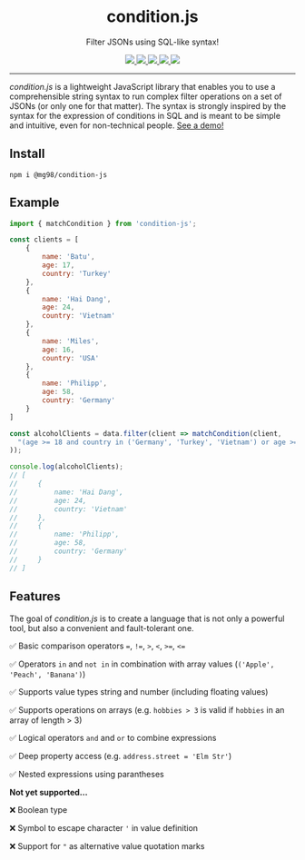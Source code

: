<h1 align="center">condition.js</h1>
<p align="center">
    Filter JSONs using SQL-like syntax!
</p>

<p align="center">
  <a href="https://github.com/mg98/condition-js/actions/workflows/test.yml">
    <img src="https://github.com/mg98/condition-js/actions/workflows/test.yml/badge.svg">
  </a>
  <a href="https://codecov.io/gh/mg98/condition-js">
    <img src="https://codecov.io/gh/mg98/condition-js/branch/main/graph/badge.svg?token=RNG38NX4WY">
  </a>
  <a href="https://deepscan.io/dashboard#view=project&tid=17510&pid=20859&bid=581033">
    <img src="https://deepscan.io/api/teams/17510/projects/20859/branches/581033/badge/grade.svg">
  </a>
  <a href="https://www.npmjs.com/package/@mg98/condition-js">
    <img src="https://img.shields.io/npm/v/@mg98/condition-js">
  </a>
  <a href="./LICENSE">
    <img src="https://img.shields.io/github/license/mg98/condition-js">
  </a>
</p>

<hr>

_condition.js_ is a lightweight JavaScript library that enables you to use a comprehensible string syntax to run complex filter operations on a set of JSONs (or only one for that matter).
The syntax is strongly inspired by the syntax for the expression of conditions in SQL and is meant to be simple and intuitive, even for non-technical people. [See a demo!](https://condition.js.org)

## Install

```
npm i @mg98/condition-js
```

## Example

```js
import { matchCondition } from 'condition-js';

const clients = [
    {
        name: 'Batu',
        age: 17,
        country: 'Turkey'
    },
    {
        name: 'Hai Dang',
        age: 24,
        country: 'Vietnam'
    },
    {
        name: 'Miles',
        age: 16,
        country: 'USA'
    },
    {
        name: 'Philipp',
        age: 58,
        country: 'Germany'
    }
]

const alcoholClients = data.filter(client => matchCondition(client, 
  "(age >= 18 and country in ('Germany', 'Turkey', 'Vietnam') or age >= 21 and country = 'USA') and country != 'Arabia'"
));

console.log(alcoholClients);
// [
//     {
//         name: 'Hai Dang',
//         age: 24,
//         country: 'Vietnam'
//     },
//     {
//         name: 'Philipp',
//         age: 58,
//         country: 'Germany'
//     }
// ]
```

## Features

The goal of _condition.js_ is to create a language that is not only a powerful tool, but also a convenient and fault-tolerant one.

✅ Basic comparison operators `=`, `!=`, `>`, `<`, `>=`, `<=`

✅ Operators `in` and `not in` in combination with array values (`('Apple', 'Peach', 'Banana')`)

✅ Supports value types string and number (including floating values)

✅ Supports operations on arrays (e.g. `hobbies > 3` is valid if `hobbies` in an array of length > 3)

✅ Logical operators `and` and `or` to combine expressions

✅ Deep property access (e.g. `address.street = 'Elm Str'`)

✅ Nested expressions using parantheses

**Not yet supported...**

❌ Boolean type

❌ Symbol to escape character `'` in value definition

❌ Support for `"` as alternative value quotation marks
